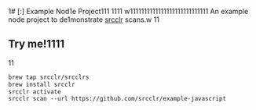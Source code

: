 1# [:] Example Nod1e Project111
1111
w1111111111111111111111111111
An example node project to de1monstrate [srcclr](https://www.srcclr.com) scans.w
11
## Try me!1111
11
```1
brew tap srcclr/srcclrs
brew install srcclr
srcclr activate
srcclr scan --url https://github.com/srcclr/example-javascript
```
